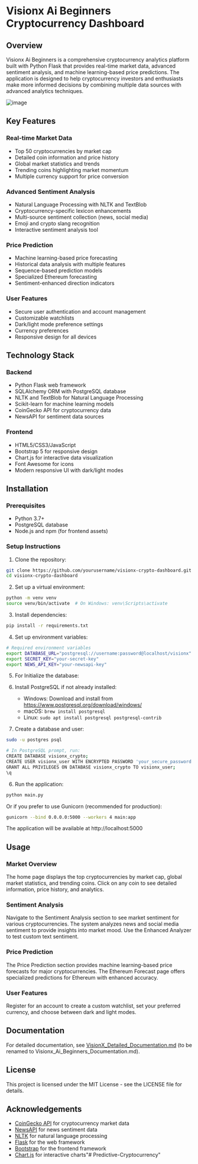# Visionx Ai Beginners Cryptocurrency Dashboard

## Overview

Visionx Ai Beginners is a comprehensive cryptocurrency analytics platform built with Python Flask that provides real-time market data, advanced sentiment analysis, and machine learning-based price predictions. The application is designed to help cryptocurrency investors and enthusiasts make more informed decisions by combining multiple data sources with advanced analytics techniques.

![image](https://github.com/user-attachments/assets/55754078-7586-471f-9ad1-65c4013d3c0d)


## Key Features

### Real-time Market Data
- Top 50 cryptocurrencies by market cap
- Detailed coin information and price history
- Global market statistics and trends
- Trending coins highlighting market momentum
- Multiple currency support for price conversion

### Advanced Sentiment Analysis
- Natural Language Processing with NLTK and TextBlob
- Cryptocurrency-specific lexicon enhancements
- Multi-source sentiment collection (news, social media)
- Emoji and crypto slang recognition
- Interactive sentiment analysis tool

### Price Prediction
- Machine learning-based price forecasting
- Historical data analysis with multiple features
- Sequence-based prediction models
- Specialized Ethereum forecasting
- Sentiment-enhanced direction indicators

### User Features
- Secure user authentication and account management
- Customizable watchlists
- Dark/light mode preference settings
- Currency preferences
- Responsive design for all devices

## Technology Stack

### Backend
- Python Flask web framework
- SQLAlchemy ORM with PostgreSQL database
- NLTK and TextBlob for Natural Language Processing
- Scikit-learn for machine learning models
- CoinGecko API for cryptocurrency data
- NewsAPI for sentiment data sources

### Frontend
- HTML5/CSS3/JavaScript
- Bootstrap 5 for responsive design
- Chart.js for interactive data visualization
- Font Awesome for icons
- Modern responsive UI with dark/light modes

## Installation

### Prerequisites
- Python 3.7+
- PostgreSQL database
- Node.js and npm (for frontend assets)

### Setup Instructions

1. Clone the repository:
```bash
git clone https://github.com/yourusername/visionx-crypto-dashboard.git
cd visionx-crypto-dashboard
```

2. Set up a virtual environment:
```bash
python -m venv venv
source venv/bin/activate  # On Windows: venv\Scripts\activate
```

3. Install dependencies:
```bash
pip install -r requirements.txt
```

4. Set up environment variables:
```bash
# Required environment variables
export DATABASE_URL="postgresql://username:password@localhost/visionx"
export SECRET_KEY="your-secret-key"
export NEWS_API_KEY="your-newsapi-key"
```

5. For Initialize the database:
1. Install PostgreSQL if not already installed:
   - Windows: Download and install from https://www.postgresql.org/download/windows/
   - macOS: `brew install postgresql`
   - Linux: `sudo apt install postgresql postgresql-contrib`

2. Create a database and user:

```bash
sudo -u postgres psql

# In PostgreSQL prompt, run:
CREATE DATABASE visionx_crypto;
CREATE USER visionx_user WITH ENCRYPTED PASSWORD 'your_secure_password';
GRANT ALL PRIVILEGES ON DATABASE visionx_crypto TO visionx_user;
\q
```

6. Run the application:
```bash
python main.py
```

Or if you prefer to use Gunicorn (recommended for production):

```bash
gunicorn --bind 0.0.0.0:5000 --workers 4 main:app
```

The application will be available at http://localhost:5000

## Usage

### Market Overview
The home page displays the top cryptocurrencies by market cap, global market statistics, and trending coins. Click on any coin to see detailed information, price history, and analytics.

### Sentiment Analysis
Navigate to the Sentiment Analysis section to see market sentiment for various cryptocurrencies. The system analyzes news and social media sentiment to provide insights into market mood. Use the Enhanced Analyzer to test custom text sentiment.

### Price Prediction
The Price Prediction section provides machine learning-based price forecasts for major cryptocurrencies. The Ethereum Forecast page offers specialized predictions for Ethereum with enhanced accuracy.

### User Features
Register for an account to create a custom watchlist, set your preferred currency, and choose between dark and light modes.

## Documentation

For detailed documentation, see [VisionX_Detailed_Documentation.md](VisionX_Detailed_Documentation.md) (to be renamed to Visionx_Ai_Beginners_Documentation.md).

## License

This project is licensed under the MIT License - see the LICENSE file for details.

## Acknowledgements

- [CoinGecko API](https://www.coingecko.com/en/api) for cryptocurrency market data
- [NewsAPI](https://newsapi.org/) for news sentiment data
- [NLTK](https://www.nltk.org/) for natural language processing
- [Flask](https://flask.palletsprojects.com/) for the web framework
- [Bootstrap](https://getbootstrap.com/) for the frontend framework
- [Chart.js](https://www.chartjs.org/) for interactive charts"# Predictive-Cryptocurrency" 
